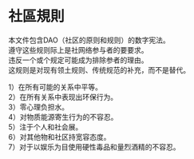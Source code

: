 # 社區規則
本文件包含DAO（社区的原则和规则）的数字宪法。  
遵守这些规则际上是社网络参与者的要要求。  
违反一个或个规定可能成为排除参者的理由。  
这规则是对现有领土规则、传统规范的补充，而不是替代。  
  
1）在所有可能的关系中平等。  
2）在所有关系中表现出环保行为。  
3）零心理负担水。  
4）对物质能源寄生行为的不容忍。  
5）注于个人和社会展。  
6）对其他物和社区持宽容态度。  
7）对于以娱乐为目使用硬性毒品和量烈酒精的不容忍。   
